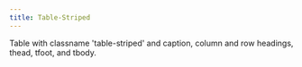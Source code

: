 ```yaml
---
title: Table-Striped
---
```

Table with classname 'table-striped' and caption, column and row headings, thead, tfoot, and tbody.

